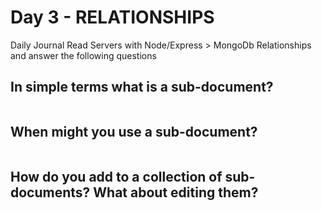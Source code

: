 # Day 3 - RELATIONSHIPS

Daily Journal
Read Servers with Node/Express > MongoDb Relationships and answer the following questions

## In simple terms what is a sub-document?
```
```
## When might you use a sub-document?
```
```

## How do you add to a collection of sub-documents? What about editing them?
```
```